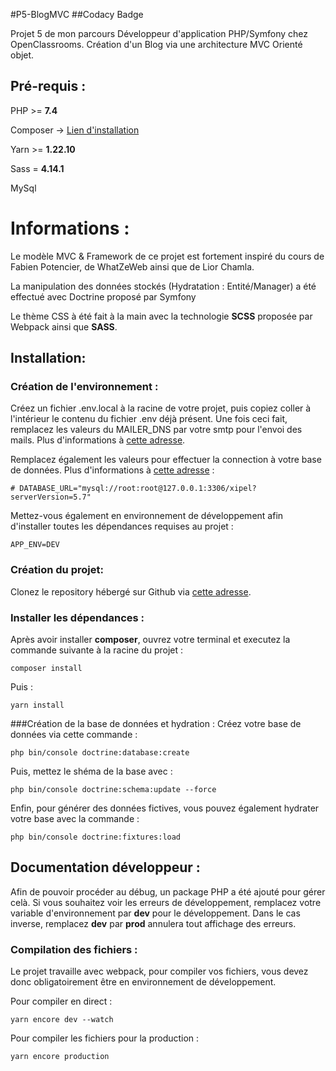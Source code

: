 #P5-BlogMVC
##Codacy Badge

Projet 5 de mon parcours Développeur d'application PHP/Symfony chez OpenClassrooms. Création d'un Blog via une architecture MVC Orienté objet.

## Pré-requis :
PHP >= **7.4**

Composer -> [Lien d'installation](https://getcomposer.org/doc/00-intro.md#installation-linux-unix-macos)

Yarn >= **1.22.10**

Sass = **4.14.1**

MySql

# Informations :

Le modèle MVC & Framework de ce projet est fortement inspiré du cours de Fabien Potencier, de WhatZeWeb ainsi que de Lior Chamla.

La manipulation des données stockés (Hydratation : Entité/Manager) a été effectué avec Doctrine proposé par Symfony

Le thème CSS à été fait à la main avec la technologie **SCSS** proposée par Webpack ainsi que **SASS**. 

## Installation:

### Création de l'environnement :
Créez un fichier .env.local à la racine de votre projet, puis copiez coller à l'intérieur le contenu du fichier .env déjà présent.
Une fois ceci fait, remplacez les valeurs du MAILER_DNS par votre smtp pour l'envoi des mails. Plus d'informations à [cette adresse](https://symfony.com/doc/current/mailer.html#transport-setup).

Remplacez également les valeurs pour effectuer la connection à votre base de données. Plus d'informations à [cette adresse](https://symfony.com/doc/current/doctrine.html#configuring-the-database) :
```
# DATABASE_URL="mysql://root:root@127.0.0.1:3306/xipel?serverVersion=5.7"
```

Mettez-vous également en environnement de développement afin d'installer toutes les dépendances requises au projet :
```
APP_ENV=DEV
```

### Création du projet:
Clonez le repository hébergé sur Github via [cette adresse](https://github.com/LeZellus/Blog-Matheo).

### Installer les dépendances :
Après avoir installer **composer**, ouvrez votre terminal et executez la commande suivante à la racine du projet :
```
composer install
```
Puis :
```
yarn install
```

###Création de la base de données et hydration : 
Créez votre base de données via cette commande :
```
php bin/console doctrine:database:create
```

Puis, mettez le shéma de la base avec :
```
php bin/console doctrine:schema:update --force
```

Enfin, pour générer des données fictives, vous pouvez également hydrater votre base avec la commande :
```
php bin/console doctrine:fixtures:load
```

## Documentation développeur :

Afin de pouvoir procéder au débug, un package PHP a été ajouté pour gérer celà. 
Si vous souhaitez voir les erreurs de développement, remplacez votre variable d'environnement par **dev** pour le développement.
Dans le cas inverse, remplacez **dev** par **prod** annulera tout affichage des erreurs.

### Compilation des fichiers :
Le projet travaille avec webpack, pour compiler vos fichiers, vous devez donc obligatoirement être en environnement de développement.

Pour compiler en direct :
```
yarn encore dev --watch
```

Pour compiler les fichiers pour la production :
```
yarn encore production
```